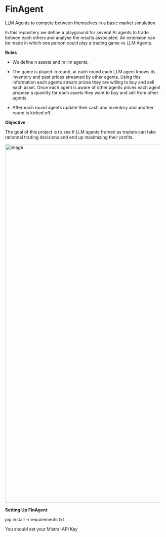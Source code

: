# FinAgent
LLM Agents to compete between themselves in a basic market simulation.

In this repositery we define a playground for several AI agents to trade betwen each others and analyse the results associated. 
An extension can be made in which one person could play a trading game vs LLM Agents. 

**Rules** 

- We define n assets and m llm agents.

- The game is played in round, at each round each LLM agent knows its inventory and past prices streamed by other agents.
Using this information each agents stream prices they are willing to buy and sell each asset.
Once each agent is aware of other agents prices each agent propose a quantity for each assets they want to buy and sell from other agents.

- After each round agents update their cash and inventory and another round is kicked off.

**Objective**

The goal of this project is to see if LLM agents framed as traders can take rationnal trading decisions and end up maximizing their profits.

<img width="1161" alt="image" src="https://github.com/reda-arab/FinAgent/assets/59368670/7915c446-c2c0-4b9b-bdc3-7a1313a6039d">


**Setting Up FinAgent**

pip install -r requirements.txt

You should set your Mistral API Key 
